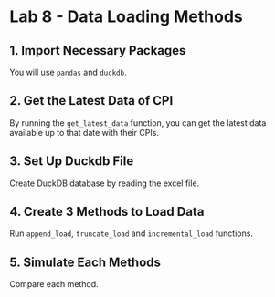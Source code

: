 # Lab 8 - Data Loading Methods

## 1. Import Necessary Packages
You will use `pandas` and `duckdb`.

## 2. Get the Latest Data of CPI
By running the `get_latest_data` function, you can get the latest data available up to that date with their CPIs.

## 3. Set Up Duckdb File
Create DuckDB database by reading the excel file.

## 4. Create 3 Methods to Load Data
Run `append_load`, `truncate_load` and `incremental_load` functions.

## 5. Simulate Each Methods
Compare each method. 